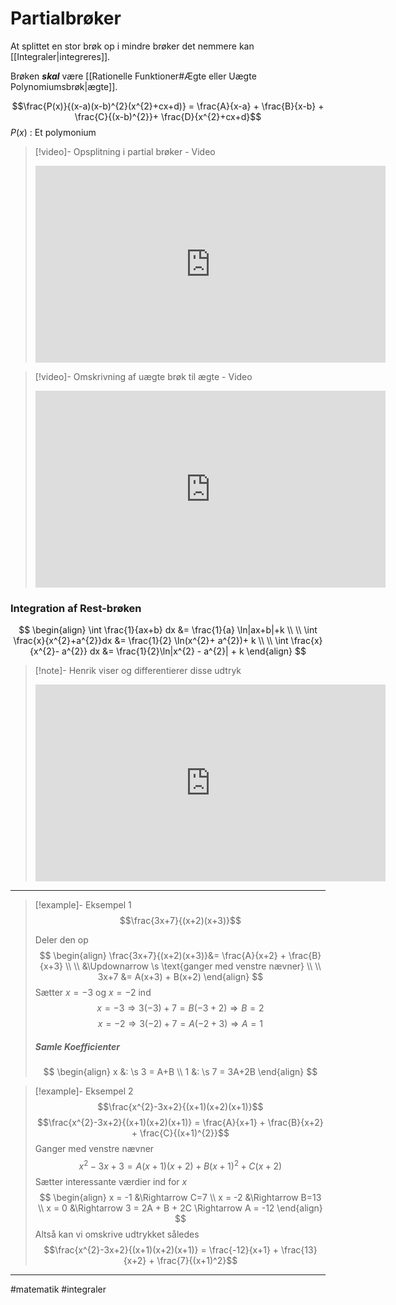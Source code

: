 # Partialbrøker
At splittet en stor brøk op i mindre brøker det nemmere kan [[Integraler|integreres]].

Brøken ***skal*** være [[Rationelle Funktioner#Ægte eller Uægte Polynomiumsbrøk|ægte]].

$$\frac{P(x)}{(x-a)(x-b)^{2}(x^{2}+cx+d)} = \frac{A}{x-a} + \frac{B}{x-b} + \frac{C}{(x-b)^{2}}+ \frac{D}{x^{2}+cx+d}$$
$P(x)$ : Et polymonium

>[!video]- Opsplitning i partial brøker - Video
><iframe width="560" height="315" src="https://www.youtube.com/embed/dDjz_PXA_6k" title="YouTube video player" frameborder="0" allow="accelerometer; autoplay; clipboard-write; encrypted-media; gyroscope; picture-in-picture" allowfullscreen></iframe>

>[!video]- Omskrivning af uægte brøk til ægte - Video
><iframe width="560" height="315" src="https://www.youtube.com/embed/acCslvFwbts" title="YouTube video player" frameborder="0" allow="accelerometer; autoplay; clipboard-write; encrypted-media; gyroscope; picture-in-picture" allowfullscreen></iframe>

### Integration af Rest-brøken
$$
\begin{align}
\int \frac{1}{ax+b} dx &= \frac{1}{a} \ln|ax+b|+k \\ \\
\int \frac{x}{x^{2}+a^{2}}dx &= \frac{1}{2} \ln(x^{2}+ a^{2})+ k \\ \\
\int \frac{x}{x^{2}- a^{2}} dx &= \frac{1}{2}\ln|x^{2} - a^{2}| + k
\end{align}
$$

>[!note]- Henrik viser og differentierer disse udtryk
><iframe width="560" height="315" src="https://www.youtube.com/embed/47PmQ5NJBnI" title="YouTube video player" frameborder="0" allow="accelerometer; autoplay; clipboard-write; encrypted-media; gyroscope; picture-in-picture" allowfullscreen></iframe>

---
 
>[!example]- Eksempel 1
>$$\frac{3x+7}{(x+2)(x+3)}$$
>
>Deler den op
>$$
>\begin{align}
>\frac{3x+7}{(x+2)(x+3)}&= \frac{A}{x+2} + \frac{B}{x+3} \\ \\
>&\Updownarrow \s \text{ganger med venstre nævner} \\ \\
>3x+7 &= A(x+3) + B(x+2)
>\end{align}
>$$
>Sætter $x=-3$ og $x=-2$ ind
>$$x=-3 \Rightarrow 3(-3) + 7=B(-3 + 2) \Rightarrow B = 2$$
>$$x=-2 \Rightarrow 3(-2) +7 =A(-2 + 3) \Rightarrow A = 1$$
>##### Samle Koefficienter
>$$
>\begin{align}
>x &: \s 3 = A+B \\
>1 &: \s 7 = 3A+2B
>\end{align}
>$$

>[!example]- Eksempel 2
>$$\frac{x^{2}-3x+2}{(x+1)(x+2)(x+1)}$$
>$$\frac{x^{2}-3x+2}{(x+1)(x+2)(x+1)} = \frac{A}{x+1} + \frac{B}{x+2} + \frac{C}{(x+1)^{2}}$$
>Ganger med venstre nævner
>$$x^{2}-3x+3 = A(x+1)(x+2) + B(x+1)^{2}+ C(x+2)$$
>Sætter interessante værdier ind for $x$
>$$
>\begin{align}
>x = -1 &\Rightarrow C=7 \\
>x = -2 &\Rightarrow B=13 \\
>x = 0 &\Rightarrow 3 = 2A + B + 2C \Rightarrow A = -12
>\end{align}
>$$
>Altså kan vi omskrive udtrykket således
>$$\frac{x^{2}-3x+2}{(x+1)(x+2)(x+1)} = \frac{-12}{x+1} + \frac{13}{x+2} + \frac{7}{(x+1)^2}$$

---
#matematik #integraler 
